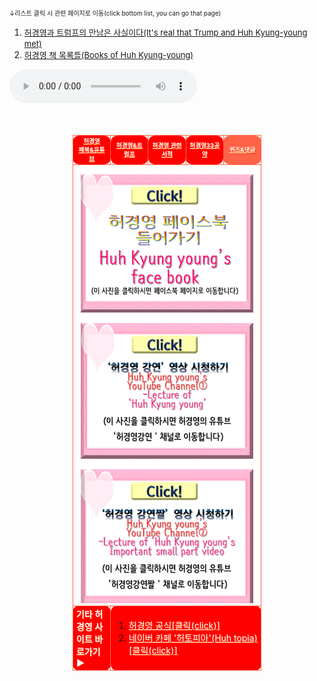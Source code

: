 <br>
<font size="1">↓리스트 클릭 시 관련 페이지로 이동(click bottom list, you can go that page)</font>
<ol>
  <li><a href="hky2_트럼프허경영.html" target="_blank"><font size="2">허경영과 트럼프의 만남은 사실이다(It's real that Trump and Huh Kyung-young met)</font></a></li>
  <li><a href="hky3_허경영책.html" target="_blank"><font size="2">허경영 책 목록들(Books of Huh Kyung-young)</font></a></li>
</ol>
  <audio src="m-flo_Miss You.mp3" controls autoplay></audio>
<html>

<head>
 
<meta charset="UTF-8">
<meta name="viewport" content="width=device-width,initial-scale=1.0,minimum-scale=1.0,maximum-scale=3.0,user-scalable=1.0">
 <title>허경영 연결사이트</title>

<style>
#listfontsize{ font-size:1.0vw;}
#textcenter{text-align : center;}
.tableheadandbody{border-spacing: 10px 10px; align:center; margin-left: auto; margin-right: auto; width:60%; height:95%; cellpadding:20px; cellspacing:10;}
.tr1{padding-left: 5px; padding-right: 5px; margin:10px; border:1px solid tomato; border-radius: 10px/10px; text-align:center;}
.tr2{padding-left: 5px; padding-right: 5px; margin:10px; border:1px solid tomato; border-radius: 10px/10px;}
.list{padding-left: 5px; padding-right: 5px; margin:10px; border:1px solid tomato; border-radius: 10px/10px;}
.listwidth{text-align : center;height:7.5%;width:12%;padding-left: 5px; padding-right: 5px; margin:10px; border:1px solid tomato; border-radius: 10px/10px;}
.listwidth2{height:9.5%;width:10%;padding-left: 5px; padding-right: 5px; margin:10px; border:1px solid tomato; border-radius: 10px/10px;}
.sizeSmall{width:60%; height:40%;}
.sizeNormal{width:70%; height:50%;}
.sizeLarge{width:80%;height:55%;}
#red{color:red;}
#black{color:black;}
#white{color:white; text-shadow:1px 1px 0px #f40;text-align : center;}
#white2{color:white; text-shadow:1px 1px 0px #f40;}
#whitebackground{background-color:white;}
#transparent{background-color:transparent;}
#transparent2{background-color:transparent; align:center;}
#tomatobackground{background-color:tomato;}
#redbackground{background-color:red;}
#paddingtomatobackground{background-color:tomato; padding-left: 12px; padding-right: 12px;}
#centercontent{height:700px; max-width: 95%; width: 95%; overflow: auto; margin-left: auto; margin-right: auto;}
</style>

 

</head>

<body>
 <script>
document.documentElement.addEventListener('touchstart',function(event){
if(event.touches.length<1){
event.prevetnDefault();
}
},false);
</script>

<body background="배경수정.png">
<br><br><br>

<table class="tableheadandbody">

<tr class="tr1" id="listfontsize">
 
<td class="listwidth" id="redbackground">
 <a href="computerhome.html" id="white"><b>허경영<br>페북&유튜브</b></a></td>
<td class="listwidth" id="redbackground">
 <a href="컴활정보처리.html" id="white"><b>허경영&트럼프</b></a></td>
<td class="listwidth" id="redbackground">
 <a href="mos.html" id="white"><b>허경영 관련서적</b></a></td>
<td class="listwidth" id="redbackground">
 <a href="컴퓨터프로그래밍언어.html" id="white"><b>허경영33공약</b></a></td>
<td class="listwidth" id="tomatobackground">
 <a href="프로그래밍언어스크래치.html" id="white"><b>퀴즈&댓글</b></a></td>

</tr>

<tr class="tr2">
  

<td id="whitebackground" colspan="5" class="list" valign="top">
<div id="centercontent">
 <table class="centercontent" id="whitebackground">

<a href="https://ko-kr.facebook.com/unhky/" target="_blank"><img src="허경영페이스북 클릭.png"></a>

<a href="https://www.youtube.com/channel/UCg3wU-Y3Aq8-0UAqYjXMCnw" target="_blank"><img src="허경영강연 클릭.png"></a>

<a href="https://www.youtube.com/channel/UCA7LZMILVfSYGwHU7Cj3g6Q" target="_blank"><img src="허경영강연짤 클릭.png"></a>

<a href="https://www.youtube.com/channel/UCy3eNixQgJld165YDfRDRZg" target="_blank"><img src="HKYTV 클릭.png"></a>

</table>
</div>
</td>

</tr>

<tr style="height=50px;" class="list">
 
<td class="list" id="redbackground">
<a id="white2"><b>기타 허경영 사이트 바로가기▶</b></a></td>

<td colspan="4" class="list" id="redbackground">
 
<ol>

<li><a href="https://www.hky33.kr/" target="_blank" align="left" id="white2">허경영 공식[클릭(click)]</a></li>

<li><a href="https://cafe.naver.com/huhkyungyoung" target="_blank" align="left" id="white2">네이버 카페 '허토피아'(Huh topia)[클릭(click)]</a></li>

</ol>
</td>


</body>


</html>
